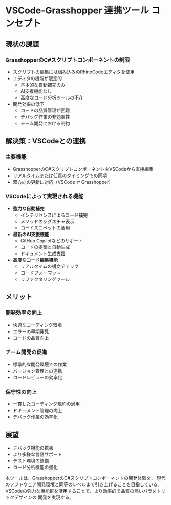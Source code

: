 # VSCode-Grasshopper 連携ツール コンセプト

## 現状の課題

### GrasshopperのC#スクリプトコンポーネントの制限
- スクリプトの編集には組み込みのRhinoCodeエディタを使用
- エディタの機能が限定的
  - 基本的な自動補完のみ
  - AI支援機能なし
  - 高度なコード分析ツールの不在
- 開発効率の低下
  - コードの品質管理が困難
  - デバッグ作業の非効率性
  - チーム開発における制約

## 解決策：VSCodeとの連携

### 主要機能
- GrasshopperのC#スクリプトコンポーネントをVSCodeから直接編集
- リアルタイムまたは任意のタイミングでの同期
- 双方向の更新に対応（VSCode ⇄ Grasshopper）

### VSCodeによって実現される機能
- **強力な自動補完**
  - インテリセンスによるコード補完
  - メソッドのシグネチャ表示
  - コードスニペットの活用
- **最新のAI支援機能**
  - GitHub Copilotなどのサポート
  - コードの提案と自動生成
  - ドキュメント生成支援
- **高度なコード編集機能**
  - リアルタイムの構文チェック
  - コードフォーマット
  - リファクタリングツール

## メリット

### 開発効率の向上
- 快適なコーディング環境
- エラーの早期発見
- コードの品質向上

### チーム開発の促進
- 標準的な開発環境での作業
- バージョン管理との連携
- コードレビューの効率化

### 保守性の向上
- 一貫したコーディング規約の適用
- ドキュメント管理の向上
- デバッグ作業の効率化

## 展望
- デバッグ機能の拡張
- より多様な言語サポート
- テスト環境の整備
- コード分析機能の強化

本ツールは、GrasshopperのC#スクリプトコンポーネントの開発体験を、
現代のソフトウェア開発環境と同等のレベルまで引き上げることを目指している。
VSCodeの強力な機能群を活用することで、より効率的で品質の高いパラメトリックデザインの
開発を実現する。